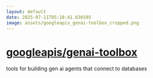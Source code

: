 ```yaml
---
layout: default
date: 2025-07-11T05:18:41.636505
image: assets/googleapis_genai-toolbox_cropped.png
---
```


# [googleapis/genai-toolbox](https://github.com/googleapis/genai-toolbox)

tools for building gen ai agents that connect to databases
